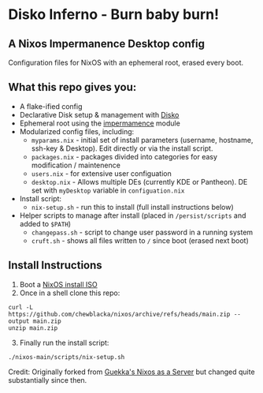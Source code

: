 # Disko Inferno - Burn baby burn! 
## A Nixos Impermanence Desktop config
Configuration files for NixOS with an ephemeral root, erased every boot.

## What this repo gives you:
- A flake-ified config
- Declarative Disk setup & management with [Disko](https://github.com/nix-community/disko)
- Ephemeral root using the [impermamence](https://github.com/nix-community/impermanence) module
- Modularized config files, including:
  - `myparams.nix` - initial set of install parameters (username, hostname, ssh-key & Desktop). Edit directly or via the install script.
  - `packages.nix` - packages divided into categories for easy modification / maintenence
  - `users.nix` - for extensive user configuation
  - `desktop.nix` - Allows multiple DEs (currently KDE or Pantheon). DE set with `myDesktop` variable in `configuation.nix`
- Install script:
  - `nix-setup.sh` - run this to install (full install instructions below)
- Helper scripts to manage after install (placed in `/persist/scripts` and added to `$PATH`) 
  - `changepass.sh` - script to change user password in a running system
  - `cruft.sh` - shows all files written to `/` since boot (erased next boot)

## Install Instructions
1. Boot a [NixOS install ISO](https://github.com/chewblacka/nixos-iso/)
2. Once in a shell clone this repo:
```
curl -L https://github.com/chewblacka/nixos/archive/refs/heads/main.zip --output main.zip
unzip main.zip
```
  
3. Finally run the install script:
  ```
  ./nixos-main/scripts/nix-setup.sh
  ````
Credit: Originally forked from [Guekka's Nixos as a Server](https://guekka.github.io)
but changed quite substantially since then.

